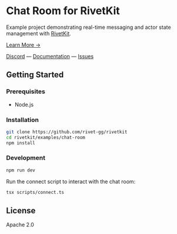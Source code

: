 # Chat Room for RivetKit

Example project demonstrating real-time messaging and actor state management with [RivetKit](https://rivetkit.org).

[Learn More →](https://github.com/rivet-gg/rivetkit)

[Discord](https://rivet.gg/discord) — [Documentation](https://rivetkit.org) — [Issues](https://github.com/rivet-gg/rivetkit/issues)

## Getting Started

### Prerequisites

- Node.js

### Installation

```sh
git clone https://github.com/rivet-gg/rivetkit
cd rivetkit/examples/chat-room
npm install
```

### Development

```sh
npm run dev
```

Run the connect script to interact with the chat room:

```sh
tsx scripts/connect.ts
```

## License

Apache 2.0